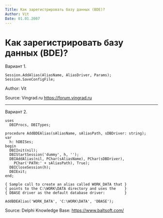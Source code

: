 ```yaml
---
Title: Как зарегистрировать базу данных (BDE)?
Author: Vit
Date: 01.01.2007
---
```



Как зарегистрировать базу данных (BDE)?
=======================================

Вариант 1.

    Session.AddAlias(AliasName, AliasDriver, Params);
    Session.SaveConfigFile;

Author: Vit

Source: Vingrad.ru <https://forum.vingrad.ru>

------------------------------------------------------------------------

Вариант 2.

    uses
      DBIProcs, DBITypes;
     
    procedure AddBDEAlias(sAliasName, sAliasPath, sDBDriver: string);
    var
      h: hDBISes;
    begin
      DBIInit(nil);
      DBIStartSession('dummy', h, '');
      DBIAddAlias(nil, PChar(sAliasName), PChar(sDBDriver),
        PChar('PATH:' + sAliasPath), True);
      DBICloseSession(h);
      DBIExit;
    end;

    { Sample call to create an alias called WORK_DATA that }
    { points to the C:\WORK\DATA directory and uses the    }
    { DBASE driver as the default database driver:         }
     
    AddBDEAlias('WORK_DATA', 'C:\WORK\DATA', 'DBASE');

Source: Delphi Knowledge Base: <https://www.baltsoft.com/>
